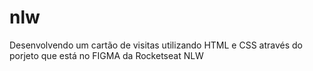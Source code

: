 # nlw

Desenvolvendo um cartão de visitas utilizando HTML e CSS através do porjeto que está no FIGMA da Rocketseat NLW
